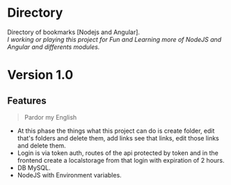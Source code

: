 # Directory
 Directory of bookmarks [Nodejs and Angular]. <br>
 *I working or playing this project for Fun and Learning more of NodeJS and Angular and differents modules.*

# Version 1.0

## Features

> Pardor my English

- At this phase the things what this project can do is create folder, edit that's folders and delete them, add links see that links, edit those links and delete them.
- Login is via token auth, routes of the api protected by token and in the frontend create a localstorage from that login with expiration of 2 hours.
- DB MySQL.
- NodeJS with Environment variables.
